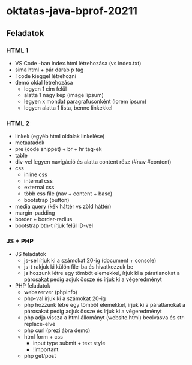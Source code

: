 # oktatas-java-bprof-20211

## Feladatok

### HTML 1

- VS Code -ban index.html létrehozása (vs index.txt)
- sima html + pár darab p tag
- ! code kieggel létrehozni
- demó oldal létrehozása
    - legyen 1 cím felül
    - alatta 1 nagy kép (image lipsum)
    - legyen x mondat paragrafusonként (lorem ipsum)
    - legyen alatta 1 lista, benne linkekkel
    
### HTML 2

- linkek (egyéb html oldalak linkelése)
- metaatadok
- pre (code snippet) + br + hr tag-ek
- table
- div-vel legyen navigáció és alatta content rész (#nav #content)
- css
    - inline css
    - internal css
    - external css
    - több css file (nav + content + base)
    - bootstrap (button)
- media query (kék háttér vs zöld háttér)
- margin-padding
- border + border-radius
- bootstrap btn-t írjuk felül ID-vel

### JS + PHP

- JS feladatok
    - js-sel írjuk ki a számokat 20-ig (document + console)
    - js-t rakjuk ki külön file-ba és hivatkozzuk be
    - js hozzunk létre egy tömböt elemekkel, írjuk ki a páratlanokat a párosakat pedig adjuk össze és írjuk ki a végeredményt
- PHP feladatok
    - webszerver (phpinfo)
    - php-val írjuk ki a számokat 20-ig
    - php hozzunk létre egy tömböt elemekkel, írjuk ki a páratlanokat a párosakat pedig adjuk össze és írjuk ki a végeredményt
    - php adja vissza a html állományt (website.html) beolvasva és str-replace-elve
    - php curl (prezi ábra demo)
    - html form + css
        - input type submit + text style
        - !important
    - php get/post
